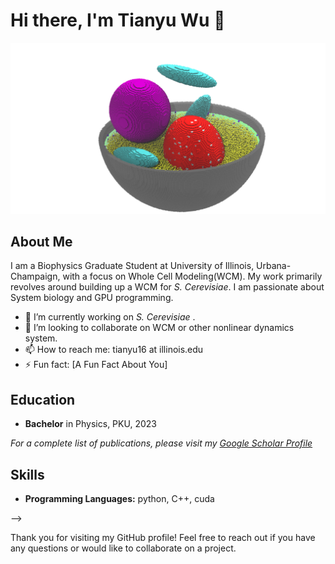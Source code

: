 # Hi there, I'm Tianyu Wu 👋

![GitHub Profile Banner](./display.png)

## About Me

I am a Biophysics Graduate Student at University of Illinois, Urbana-Champaign, with a focus on Whole Cell Modeling(WCM). My work primarily revolves around building up a WCM for _S. Cerevisiae_. I am passionate about System biology and GPU programming.

- 🌱 I’m currently working on _S. Cerevisiae_ .
- 👯 I’m looking to collaborate on WCM or other nonlinear dynamics system.
- 📫 How to reach me: tianyu16 at illinois.edu
- ⚡ Fun fact: [A Fun Fact About You]

<!-- ## Research Interests

- [Interest 1]
- [Interest 2]
- [Interest 3]
- [Interest 4] -->

## Education

- **Bachelor** in Physics, PKU, 2023


<!-- ## Publications -->

<!-- 1. **[Title of Paper 1]**  
   _[Authors]_  
   [Journal/Conference], [Year].  
   [DOI/Link to Paper]

2. **[Title of Paper 2]**  
   _[Authors]_  
   [Journal/Conference], [Year].  
   [DOI/Link to Paper]

3. **[Title of Paper 3]**  
   _[Authors]_  
   [Journal/Conference], [Year].  
   [DOI/Link to Paper] -->

_For a complete list of publications, please visit my [Google Scholar Profile](https://scholar.google.com/citations?user=YOURSCHOLARID)_

<!-- ## Projects

### [Project Title 1]
**Description:** [Brief Description of the Project]  
**Repository:** [Link to Repository]  
**Technologies:** [List of Technologies Used]

### [Project Title 2]
**Description:** [Brief Description of the Project]  
**Repository:** [Link to Repository]  
**Technologies:** [List of Technologies Used]

### [Project Title 3]
**Description:** [Brief Description of the Project]  
**Repository:** [Link to Repository]  
**Technologies:** [List of Technologies Used] -->

<!-- ## Professional Experience

- **[Your Position]**  
  _[Company/Institution], [Location]_  
  [Start Date] - [End Date]  
  - Responsibility 1
  - Responsibility 2
  - Responsibility 3

- **[Your Position]**  
  _[Company/Institution], [Location]_  
  [Start Date] - [End Date]  
  - Responsibility 1
  - Responsibility 2
  - Responsibility 3 -->

## Skills

- **Programming Languages:** python, C++, cuda
<!-- - **Tools and Technologies:** [Tool 1], [Tool 2], [Tool 3]
- **Methodologies:** [Methodology 1], [Methodology 2], [Methodology 3] -->

<!-- ## Contact

- **Email:** [Your Email]
- **LinkedIn:** [Your LinkedIn Profile](https://www.linkedin.com/in/YOURPROFILE)
- **Twitter:** [Your Twitter Profile](https://twitter.com/YOURPROFILE)
- **Website:** [Your Personal Website](https://yourwebsite.com) -->

<!-- ## GitHub Stats

![Your GitHub Stats](https://github-readme-stats.vercel.app/api?username=yourusername&show_icons=true&theme=radical)

## Recent Activity

<!--START_SECTION:activity-->
<!-- 1. 💬 Commented on [Issue Title](https://github.com/repository/issues/issue-number) in [Repository](https://github.com/repository)
2. 🎉 Merged PR [#PR-Number](https://github.com/repository/pull/PR-Number) in [Repository](https://github.com/repository)
3. ❗️ Closed issue [#Issue-Number](https://github.com/repository/issues/Issue-Number) in [Repository](https://github.com/repository)
4. 💪 Opened PR [#PR-Number](https://github.com/repository/pull/PR-Number) in [Repository](https://github.com/repository) --> -->
<!--END_SECTION:activity-->

Thank you for visiting my GitHub profile! Feel free to reach out if you have any questions or would like to collaborate on a project.
